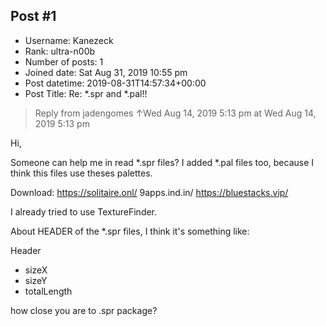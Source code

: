 ## Post #1
- Username: Kanezeck
- Rank: ultra-n00b
- Number of posts: 1
- Joined date: Sat Aug 31, 2019 10:55 pm
- Post datetime: 2019-08-31T14:57:34+00:00
- Post Title: Re: *.spr and *.pal!!

> Reply from jadengomes ↑Wed Aug 14, 2019 5:13 pm at Wed Aug 14, 2019 5:13 pm
>
> 
Hi,

Someone can help me in read *.spr files? I added *.pal files too, because I think this files use theses palettes.

Download: https://solitaire.onl/ 9apps.ind.in/ https://bluestacks.vip/

I already tried to use TextureFinder.

About HEADER of the *.spr files, I think it's something like:

Header
- sizeX
- sizeY
- totalLength

how close you are to .spr package?
